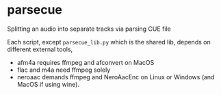 # parsecue
Splitting an audio into separate tracks via parsing CUE file

Each script, except `parsecue_lib.py` which is the shared lib, depends on different external tools,  
- afm4a requires ffmpeg and afconvert on MacOS
- flac and m4a need ffmpeg solely
- neroaac demands ffmpeg and NeroAacEnc on Linux or Windows (and MacOS if using wine).
